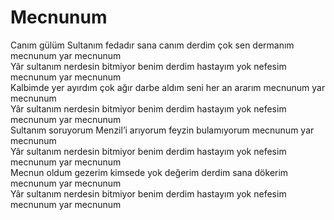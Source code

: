 # Mecnunum

Canım gülüm Sultanım fedadır sana canım derdim çok sen dermanım mecnunum yar mecnunum  
Yâr sultanım nerdesin bitmiyor benim derdim hastayım yok nefesim mecnunum yar mecnunum  
Kalbimde yer ayırdım çok ağır darbe aldım seni her an ararım mecnunum yar mecnunum  
Yâr sultanım nerdesin bitmiyor benim derdim hastayım yok nefesim mecnunum yar mecnunum  
Sultanım soruyorum Menzil’i arıyorum feyzin bulamıyorum mecnunum yar mecnunum  
Yâr sultanım nerdesin bitmiyor benim derdim hastayım yok nefesim mecnunum yar mecnunum  
Mecnun oldum gezerim kimsede yok değerim derdim sana dökerim mecnunum yar mecnunum  
Yâr sultanım nerdesin bitmiyor benim derdim hastayım yok nefesim mecnunum yar mecnunum  

